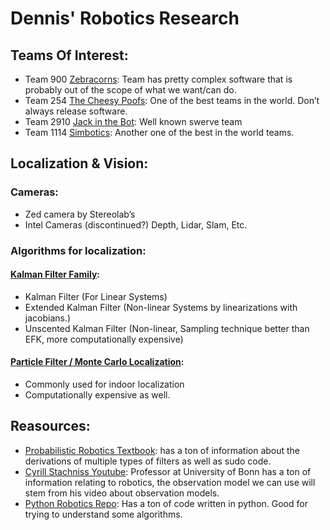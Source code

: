 # Dennis' Robotics Research

## Teams Of Interest:

 - Team 900 [Zebracorns](https://team900.org/labs/):  Team has pretty complex software that is probably out of the scope of what we want/can do.
 - Team 254 [The Cheesy Poofs](https://www.team254.com/): One of the best teams in the world. Don’t always release software.
 - Team 2910 [Jack in the Bot](https://frcteam2910.org/): Well known swerve team
 - Team 1114 [Simbotics](https://www.simbotics.org/): Another one of the best in the world teams.
 

## Localization & Vision:

### Cameras:
 - Zed camera by Stereolab’s
 - Intel Cameras (discontinued?) Depth, Lidar, Slam, Etc.

### Algorithms for localization:

#### [Kalman Filter Family](https://en.wikipedia.org/wiki/Kalman_filter):
 - Kalman Filter (For Linear Systems)
 - Extended Kalman Filter (Non-linear Systems by linearizations with jacobians.)
 - Unscented Kalman Filter (Non-linear, Sampling technique better than EFK, more computationally expensive)

#### [Particle Filter / Monte Carlo Localization](https://en.wikipedia.org/wiki/Monte_Carlo_localization#Basic_description):
 - Commonly used for indoor localization
 - Computationally expensive as well.

## Reasources:

- [Probabilistic Robotics Textbook](https://docs.ufpr.br/~danielsantos/ProbabilisticRobotics.pdf): has a ton of information about the derivations of multiple types of filters as well as sudo code.
- [Cyrill Stachniss Youtube](https://www.youtube.com/c/CyrillStachniss/playlists):  Professor at University of Bonn has a ton of information relating to robotics, the observation model we can use will stem from his video about observation models.
- [Python Robotics Repo](https://pythonrobotics.readthedocs.io/en/latest/): Has a ton of code written in python. Good for trying to understand some algorithms.
